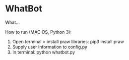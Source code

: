 # WhatBot
What...

How to run (MAC OS, Python 3):
1) Open terminal > install praw libraries: pip3 install praw
2) Supply user information to config.py
3) In terminal: python whatbot.py
